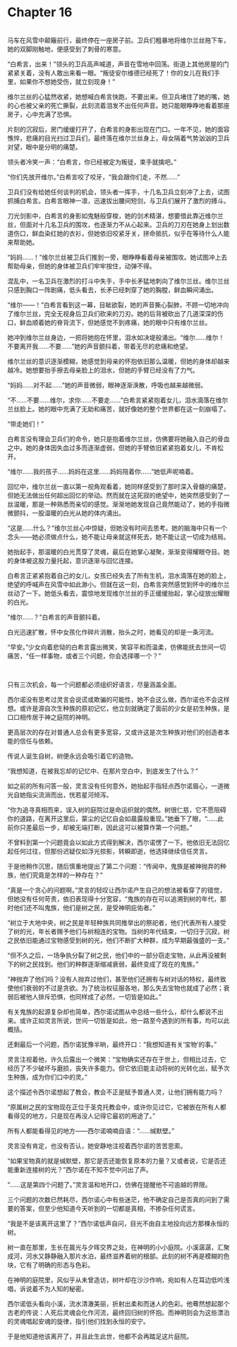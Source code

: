 # Chapter 16

<br>
马车在风雪中颠簸前行，最终停在一座房子前。卫兵们粗暴地将维尔兰丝拖下车，她的双脚刚触地，便感受到了刺骨的寒意。

“白希言，出来！”领头的卫兵高声喊道，声音在雪地中回荡。街道上其他房屋的门紧紧关着，没有人敢出来看一眼。“叛徒安尔维德已经死了！你的女儿在我们手里，如果你不想她受伤，就立刻现身！”

维尔兰丝的心猛然收紧，她想喊白希言快跑，不要出来。但卫兵堵住了她的嘴，她的心也被父亲的死亡撕裂，此刻流着泪发不出任何声音。她只能眼睁睁地看着那座房子，心中充满了恐惧。

片刻的沉寂后，房门缓缓打开了，白希言的身影出现在门口。一年不见，她的面容憔悴，悲痛的目光扫过卫兵们，最终落在维尔兰丝身上，母女隔着气势汹汹的卫兵对望，眼中是分明的痛楚。

领头者冷笑一声：“白希言，你已经被定为叛徒，束手就擒吧。”

“你们先放开维尔。”白希言咬了咬牙，“我会跟你们走，不然……”

卫兵们没有给她任何谈判的机会，领头者一挥手，十几名卫兵立刻冲了上去，试图抓捕白希言。白希言眼神一凛，迅速拔出腰间短剑，与卫兵们展开了激烈的搏斗。

刀光剑影中，白希言的身影如鬼魅般穿梭，她的剑术精湛，想要借此靠近维尔兰丝，但面对十几名卫兵的围攻，也逐渐力不从心起来。卫兵的刀刃在她身上划出数道伤口，鲜血染红她的衣衫，但她依旧咬紧牙关，拼命抵抗，似乎在等待什么人能来帮助她。

“妈妈……！”维尔兰丝被卫兵们推到一旁，眼睁睁看着母亲被围攻。她试图冲上去帮助母亲，但她的身体被卫兵们牢牢按住，动弹不得。

混乱中，一名卫兵在激烈的打斗中失手，手中长矛猛地刺向了维尔兰丝。维尔兰丝只感到胸口一阵剧痛，低头看去，长矛已经刺穿了她的胸膛，鲜血瞬间涌出。

“维尔——！”白希言看到这一幕，目眦欲裂，她的声音撕心裂肺，不顾一切地冲向了维尔兰丝，完全无视身后卫兵们砍来的刀刃。她的后背被砍出了几道深深的伤口，鲜血顺着她的脊背流下，但她感觉不到疼痛，她的眼中只有维尔兰丝。

她冲到维尔兰丝身边，一把将她抱在怀里，泪水如决堤般涌出。“维尔……维尔！不要离开我……不要……”她的声音颤抖着，带着无尽的悲痛和绝望。

维尔兰丝的意识逐渐模糊，她感觉到母亲的怀抱依旧那么温暖，但她的身体却越来越冷。她想要抬手擦去母亲脸上的泪水，但她的手臂已经没有了力气。

“妈妈……对不起……”她的声音微弱，眼神逐渐涣散，呼吸也越来越微弱。

“不……不要……维尔，求你……不要走……”白希言紧紧抱着女儿，泪水滴落在维尔兰丝脸上。她的眼中充满了无助和痛苦，就好像她的整个世界都在这一刻崩塌了。

“带走她们！”

白希言没有理会卫兵们的命令，她只是抱着维尔兰丝，仿佛要将她融入自己的骨血之中。她的身体因失血过多而逐渐虚弱，但她的手臂依旧紧紧抱着女儿，不肯松开。

“维尔……我的孩子……妈妈在这里……妈妈陪着你……”她低声呢喃着。

回忆中，维尔兰丝一直以第一视角观看着，她同样感受到了那时深入骨髓的痛楚，但她无法做出任何超出回忆的举动。然而就在这死寂的绝望中，她突然感受到了一丝温暖，那是一种熟悉而亲切的感觉。渐渐地她发现自己竟然能动了，她的手指微微颤抖，一股温暖的白光从她的体内涌出。

“这是……什么？”维尔兰丝心中惊疑，但她没有时间去思考。她的脑海中只有一个念头——她必须做点什么，她不能让母亲就这样死去，她不能让这一切成为结局。

她抬起手，那温暖的白光贯穿了灵魂，最后在她掌心凝聚，渐渐变得耀眼夺目。她的身体被这股力量托起，意识逐渐与回忆连接。

白希言正紧紧抱着自己的女儿，女孩已经失去了所有生机，泪水滴落在她的脸上，绝望的呼喊声在风雪中如此渺小。但就在这一刻，白希言突然感觉到怀中的维尔兰丝动了一下。她低头看去，震惊地发现维尔兰丝的手正缓缓抬起，掌心绽放出耀眼的白光。

“维尔……？”白希言的声音颤抖着。

白光迅速扩散，怀中女孩化作碎片消散，抬头之时，她看见的却是一条河流。

“早安。”少女向着悲恸的白希言露出微笑，笑容平和而温柔，仿佛能抚去世间一切痛苦，“任一样事物，或者三个问题，你会选择哪一个？”

<br>

只有三次机会，每一个问题都必须组织好语言，尽量涵盖全面。

西尔诺没有思考过灵言会说谎或欺骗的可能性，她不会这么做，西尔诺也不会这样想。或许是源自次生种族的原初记忆，他立刻就确定了面前的少女是初生种族，是口口相传居于神之庭院的神明。

更高层次的存在对普通人总会有更多宽容，又或许这是次生种族对他们的创造者本能的信任与依赖。

传说人诞生自树，树便永远会吸引着它的造物。

“我想知道，在被我忘却的记忆中、在那片空白中，到底发生了什么？”

如之前的所有问答一般，灵言没有任何意外，她抬起手指轻点西尔诺眉心，一道微光自她指尖流淌而出，恍若星河倾泻。

“你为追寻真相而来，误入树的庭院过是命运织就的偶然。树很仁慈，它不愿阻碍你的道路，在离开这里后，蒙尘的记忆自会如晨露般重现。”她垂下了眼，“……此前你只差最后一步，却被无端打断，因此这可以被算作第一个问题。”

不曾料到第一个问题竟会以如此方式得到解决，西尔诺愣了一下。他依旧无法回忆起任何过往，但那份迟疑仅如浮光掠影，转瞬即逝，他选择继续信任灵言。

于是他稍作沉思，随后慎重地提出了第二个问题：“传闻中，鬼族是被神抛弃的种族，他们究竟是怎样的一种存在？”

“真是一个贪心的问题啊。”灵言的轻叹让西尔诺产生自己的想法被看穿了的错觉，但她没有任何苛责，依旧表现得十分宽容，“鬼族的存在可以追溯到树的年代，那时他们还不叫鬼族，他们是树之民，是受神明庇佑者。”

“树立于大地中央，树之民是年轻种族共同推举出的祭祀者，他们代表所有人接受了树的光，年长者赐予他们与树相连的宝物。当树的年代结束，一切归于沉寂，树之民依旧能通过宝物感受到树的光，他们不断扩大种群，成为早期最强盛的一支。”

“但不久之后，一场争执分裂了树之民，他们中的一部分窃走宝物，从此再没被剩下的树之民找到。他们的种群逐渐缩减衰弱，最终变成了现在的鬼族。”

“神抛弃了他们吗？没有人抛弃过他们，甚至他们还拥有与树对话的特权，最终致使他们衰弱的不过是贪欲。为了统治权征服各地，那么失去宝物也就成了必然；衰弱后被他人排斥恐惧，也同样成了必然，一切皆是如此。”

有关鬼族的起源复杂却也简单，西尔诺试图从中总结一些什么，却什么都说不出来。或许正如灵言所说，世间一切皆是如此，他一路至今遇到的所有事，均可以此概括。

还剩最后一个问题，西尔诺犹豫半晌，最终开口：“我想知道有关‘宝物’的事。”

灵言注视着他，许久后露出一个微笑：“宝物确实还存在于世上，但相比过去，它经历了不少破坏与磨损，丧失许多能力。但它依旧能主动将树的光转化出，赋予次生种族，成为你们口中的灵。”

这个描述令西尔诺想起了教会，教会不正是赋予普通人灵，让他们拥有能力吗？

“原属树之民的宝物现在正位于圣克托教会中，或许你见过它，它被嵌在所有人都看得见的地方，只是现在再没人记得它最初的用途了。”

所有人都能看得见的地方——西尔诺喃喃自语：“……缄默壁。”

灵言没有肯定，也没有否认，她安静地注视着西尔诺的苦苦思索。

“如果宝物真的就是缄默壁，那它是否还能恢复原本的力量？又或者说，它是否还能重新连接树的光？”西尔诺在不知不觉中问出了声。

“……这是第四个问题了。”灵言温和地开口，仿佛在提醒他不可逾越的界限。

三个问题的次数已然耗尽，西尔诺心中有些迷茫，他不确定自己是否真的问到了需要的答案，但至少他知道今天听到的一切都是真相，不掺杂任何谎言。

“我是不是该离开这里了？”西尔诺低声自问，目光不由自主地投向远方那棵永恒的树。

树一直在那里，生长在晨光与夕晖交界之处，在神明的小小庭院。小溪潺潺，汇聚成河，河水又静静融入那片水泊，最终滋养着树的根部。此刻的树不再是模糊的色块，它有了明确的形态与色彩。

在神明的庭院里，风似乎从未曾造访，树叶却在沙沙作响，宛如有人在耳边低吟浅唱，诉说着不为人知的秘密。

西尔诺低头看向小溪，流水清澈美丽，折射出柔和而迷人的色彩。他蓦然想起那个古老的传说：人死后灵魂会化作河流，最终回归树的怀抱。而神明则会为这些漂泊的灵魂唱起安魂的旋律，指引他们找到永恒的安宁。

于是他知道他该离开了，并且此生此世，他都不会再踏足这片庭院。
